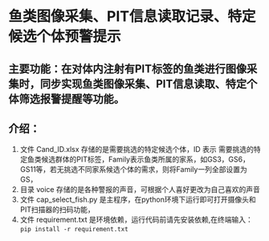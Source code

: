 鱼类图像采集、PIT信息读取记录、特定候选个体预警提示
============================================  

**主要功能**：在对体内注射有PIT标签的鱼类进行图像采集时，同步实现鱼类图像采集、PIT信息读取、特定个体筛选报警提醒等功能。
-----------------------------------------------------------------
## 介绍：
1. 文件 Cand_ID.xlsx 存储的是需要挑选的特定候选个体，ID 表示 需要挑选的特定鱼类候选群体的PIT标签，Family表示鱼类所属的家系，如GS3，GS6，GS11等，若无挑选不同家系候选个体的需求，则将Family一列全部设置为GS，
2. 目录 voice 存储的是各种警报的声音，可根据个人喜好更改为自己喜欢的声音
3. 文件 cap_select_fish.py 是主程序，在python环境下运行即可打开摄像头和PIT扫描器的扫码功能，
4. 文件 requirement.txt 是环境依赖，运行代码前请先安装依赖,在终端输入：`pip install -r requirement.txt`
